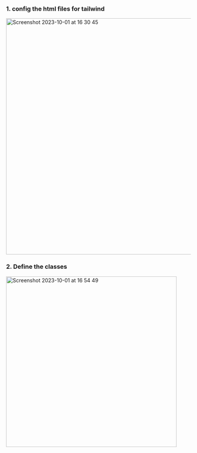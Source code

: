 ### 1. config the html files for tailwind
<img width="644" alt="Screenshot 2023-10-01 at 16 30 45" src="https://github.com/Fanpeng-L/FullStack-Learning-Notes/assets/90544605/93a0942c-56e2-42ed-b4ee-b9c4e874d1bc">

### 2. Define the classes
<img width="465" alt="Screenshot 2023-10-01 at 16 54 49" src="https://github.com/Fanpeng-L/FullStack-Learning-Notes/assets/90544605/b7b4c330-a80e-4365-9589-bb2cc1bcb138">
